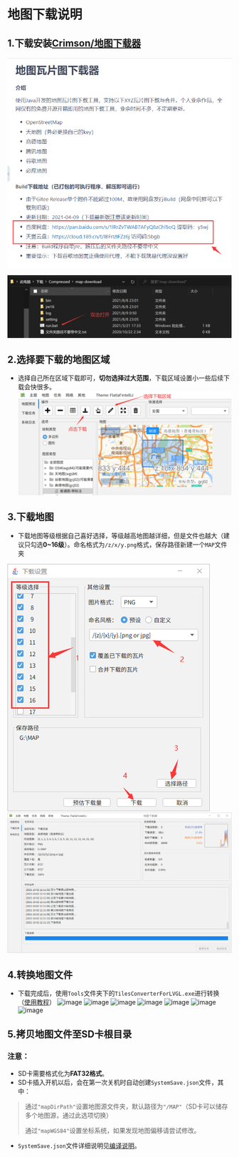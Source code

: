 # 地图下载说明

## 1.下载安装[Crimson/地图下载器](https://gitee.com/CrimsonHu/java_map_download/)

![image](https://github.com/FASTSHIFT/X-TRACK/blob/main/Images/%E5%9C%B0%E5%9B%BE%E4%B8%8B%E8%BD%BD%E6%95%99%E7%A8%8B/1-%E4%B8%8B%E8%BD%BD%E5%AE%89%E8%A3%85Crimson%E5%9C%B0%E5%9B%BE%E4%B8%8B%E8%BD%BD%E5%99%A8.png)

![image](https://github.com/FASTSHIFT/X-TRACK/blob/main/Images/%E5%9C%B0%E5%9B%BE%E4%B8%8B%E8%BD%BD%E6%95%99%E7%A8%8B/2-%E8%BF%90%E8%A1%8C%E4%B8%8B%E8%BD%BD%E5%99%A8.png)

## 2.选择要下载的地图区域
 * 选择自己所在区域下载即可，**切勿选择过大范围**，下载区域设置小一些后续下载会快很多。
![image](https://github.com/FASTSHIFT/X-TRACK/blob/main/Images/%E5%9C%B0%E5%9B%BE%E4%B8%8B%E8%BD%BD%E6%95%99%E7%A8%8B/3-%E9%80%89%E6%8B%A9%E4%B8%8B%E8%BD%BD%E5%8C%BA%E5%9F%9F.png)
## 3.下载地图
 * 下载地图等级根据自己喜好选择，等级越高地图越详细，但是文件也越大（建议只勾选**0~16级**）。命名格式为`/z/x/y.png`格式，保存路径新建一个`MAP`文件夹
 
![image](https://github.com/FASTSHIFT/X-TRACK/blob/main/Images/%E5%9C%B0%E5%9B%BE%E4%B8%8B%E8%BD%BD%E6%95%99%E7%A8%8B/4-%E5%9C%B0%E5%9B%BE%E4%B8%8B%E8%BD%BD%E9%85%8D%E7%BD%AE.png)
![image](https://github.com/FASTSHIFT/X-TRACK/blob/main/Images/%E5%9C%B0%E5%9B%BE%E4%B8%8B%E8%BD%BD%E6%95%99%E7%A8%8B/5-%E4%B8%8B%E8%BD%BD%E5%AE%8C%E6%88%90.png)

## 4.转换地图文件
* 下载完成后，使用`Tools`文件夹下的`TilesConverterForLVGL.exe`进行转换（[使用教程](https://github.com/FASTSHIFT/X-TRACK/tree/main/Images/MapConverter%E4%BD%BF%E7%94%A8%E6%95%99%E7%A8%8B)）
![image](https://github.com/FASTSHIFT/X-TRACK/blob/main/Images/MapConverter%E4%BD%BF%E7%94%A8%E6%95%99%E7%A8%8B/1.png)
![image](https://github.com/FASTSHIFT/X-TRACK/blob/main/Images/MapConverter%E4%BD%BF%E7%94%A8%E6%95%99%E7%A8%8B/2.png)
![image](https://github.com/FASTSHIFT/X-TRACK/blob/main/Images/MapConverter%E4%BD%BF%E7%94%A8%E6%95%99%E7%A8%8B/3.png)
![image](https://github.com/FASTSHIFT/X-TRACK/blob/main/Images/MapConverter%E4%BD%BF%E7%94%A8%E6%95%99%E7%A8%8B/4.png)
![image](https://github.com/FASTSHIFT/X-TRACK/blob/main/Images/MapConverter%E4%BD%BF%E7%94%A8%E6%95%99%E7%A8%8B/5.png)
![image](https://github.com/FASTSHIFT/X-TRACK/blob/main/Images/MapConverter%E4%BD%BF%E7%94%A8%E6%95%99%E7%A8%8B/6.png)
![image](https://github.com/FASTSHIFT/X-TRACK/blob/main/Images/MapConverter%E4%BD%BF%E7%94%A8%E6%95%99%E7%A8%8B/7.png)

## 5.拷贝地图文件至SD卡根目录
### 注意：
 * SD卡需要格式化为**FAT32格式**。
 * SD卡插入开机以后，会在第一次关机时自动创建`SystemSave.json`文件，其中：
 > 通过`"mapDirPath"`设置地图源文件夹，默认路径为`"/MAP"`（SD卡可以储存多个地图源，通过此选项切换）
 > 
 > 通过`"mapWGS84"`设置坐标系统，如果发现地图偏移请尝试修改。
 * `SystemSave.json`文件详细说明见[编译说明](https://github.com/FASTSHIFT/X-TRACK/blob/main/Software/README.md)。
